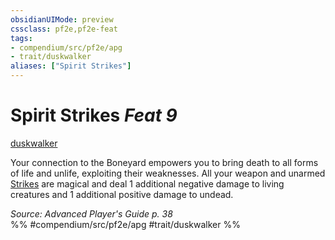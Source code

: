 ```yaml
---
obsidianUIMode: preview
cssclass: pf2e,pf2e-feat
tags:
- compendium/src/pf2e/apg
- trait/duskwalker
aliases: ["Spirit Strikes"]
---
```

# Spirit Strikes  *Feat 9*  
[duskwalker](/rules/traits/duskwalker-apg.md)  


Your connection to the Boneyard empowers you to bring death to all forms of life and unlife, exploiting their weaknesses. All your weapon and unarmed [Strikes](/rules/actions/strike.md) are magical and deal 1 additional negative damage to living creatures and 1 additional positive damage to undead.

*Source: Advanced Player's Guide p. 38*  
%% #compendium/src/pf2e/apg #trait/duskwalker %%